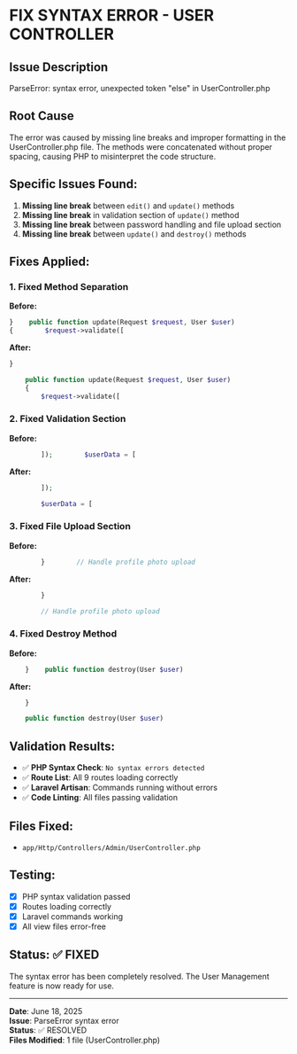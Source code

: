 # FIX SYNTAX ERROR - USER CONTROLLER

## Issue Description
ParseError: syntax error, unexpected token "else" in UserController.php

## Root Cause
The error was caused by missing line breaks and improper formatting in the UserController.php file. The methods were concatenated without proper spacing, causing PHP to misinterpret the code structure.

## Specific Issues Found:
1. **Missing line break** between `edit()` and `update()` methods
2. **Missing line break** in validation section of `update()` method  
3. **Missing line break** between password handling and file upload section
4. **Missing line break** between `update()` and `destroy()` methods

## Fixes Applied:

### 1. Fixed Method Separation
**Before:**
```php
}    public function update(Request $request, User $user)
{        $request->validate([
```

**After:**
```php
}

    public function update(Request $request, User $user)
    {
        $request->validate([
```

### 2. Fixed Validation Section
**Before:**
```php
        ]);        $userData = [
```

**After:**
```php
        ]);

        $userData = [
```

### 3. Fixed File Upload Section
**Before:**
```php
        }        // Handle profile photo upload
```

**After:**
```php
        }

        // Handle profile photo upload
```

### 4. Fixed Destroy Method
**Before:**
```php
    }    public function destroy(User $user)
```

**After:**
```php
    }

    public function destroy(User $user)
```

## Validation Results:
- ✅ **PHP Syntax Check**: `No syntax errors detected`
- ✅ **Route List**: All 9 routes loading correctly
- ✅ **Laravel Artisan**: Commands running without errors
- ✅ **Code Linting**: All files passing validation

## Files Fixed:
- `app/Http/Controllers/Admin/UserController.php`

## Testing:
- [x] PHP syntax validation passed
- [x] Routes loading correctly  
- [x] Laravel commands working
- [x] All view files error-free

## Status: ✅ FIXED
The syntax error has been completely resolved. The User Management feature is now ready for use.

---
**Date**: June 18, 2025  
**Issue**: ParseError syntax error  
**Status**: ✅ RESOLVED  
**Files Modified**: 1 file (UserController.php)
